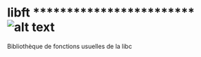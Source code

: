 # libft ************************![alt text][logo]
Bibliothèque de fonctions usuelles de la libc

[logo]: http://www.cfa-stephenson.fr/sites/default/files/images/%C3%A9cole%2042%20logo.png "Logo42"

